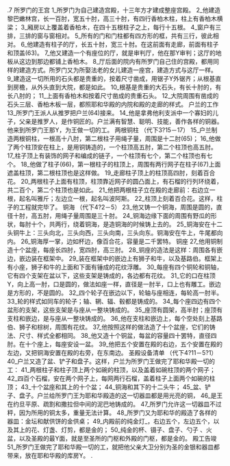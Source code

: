 .7 
所罗门的王宫 
1_所罗门为自己建造宫殿，十三年方才建成整座宫殿。 2_他建造黎巴嫩林宫，长一百肘，宽五十肘，高三十肘，有四行香柏木柱，柱上有香柏木横梁； 3_厢房以上覆盖着香柏木，在四十五根柱子之上，每行十五根。 4_窗户有三排，三排的窗与窗相对。 5_所有的门和门柱都有四方形的框，共有三行，彼此相对。 
6_他建造有柱子的厅，长五十肘，宽三十肘。在这前面有走廊，前面有柱子和顶盖(63)。 
7_他又建造一个有座位的厅，就是审判厅，他在那Y审判；这厅的地板从这边到那边都铺上香柏木。 
8_厅后面的院内有所罗门自己住的宫殿，都用同样的建造方式。所罗门又为所娶法老的女儿建造一座宫，建造方式与这厅一样。 
9_建造这一切所用的石头都是贵重的，按着尺寸凿成，用锯子Y外锯齐；从根基直到房檐，从外头直到大院，都是如此。 10_根基是贵重的大石头，有长十肘的，有长八肘的； 11_上面有香柏木和按着尺寸凿成的贵重石头。 12_大院周围有凿成的石头三层、香柏木板一层，都照耶和华殿的内院和殿的走廊的样式。 
户兰的工作 
13_所罗门王派人从推罗把户兰(64)接来。 14_他是拿弗他利支派中一个寡妇的儿子，父亲是推罗人，是作铜匠的。户兰满有智慧、聪明、技能，善作各样的铜器。他来到所罗门王那Y，为王做一切的工。 
两根铜柱 
（代下3?15－17） 
15_户兰制造两根铜柱，一根高十八肘，第二根柱子用绳子量，周围是十二肘(65)； 16_他做了两个柱顶安在柱上，是用铜铸造的，一个柱顶高五肘，第二个柱顶也高五肘。 17_柱子顶上有装饰的网子和编成的链子，一个柱顶有七个，第二个柱顶也有七个。 18_他做了柱子(66)，第一根柱子的柱顶上，周围有两行网子在柱子(67)上面遮盖柱顶，第二根柱顶也是这样做。 19_走廊柱子顶上的柱顶高四肘，刻着百合花。 20_两根柱子上面有柱顶，柱顶靠近网子的圆凸面上，有石榴的行列环绕着，共二百个，第二个柱顶也是如此。 21_他把两根柱子立在殿的走廊前：右边立一根，起名叫雅斤；左边立一根，起名叫波阿斯。 22_柱顶上刻着百合花。这样，柱子的工程就完毕了。 
铜海 
（代下4?2－5） 
23_他又铸一个铜海，周围是圆的，直径十肘，高五肘，用绳子量周围是三十肘。 24_铜海边缘下面的周围有野瓜的形状，每肘十个，共两行，绕着铜海，是造铜海的时候铸上去的。 25_铜海安在十二头铜牛上：三头向北，三头向西，三头向南，三头向东。铜海安在牛上，牛尾都向内。 26_铜海厚一掌，边如杯边，像百合花，容量是二千罢特。 
铜座 
27_他用铜制造十个盆座，每座长四肘，宽四肘，高三肘。 28_铜座的造法是这样：周围各有嵌边，嵌边装在框架中。 29_装在框架中的嵌边上有狮子和牛，以及基路伯。框架上有小座，狮子和牛的上面和下面有锤成的花纹浮雕。 30_每座有四个铜轮和铜轴，它有四个支架在盆以下，这些支架是铸成的，各边都有花纹。 31_它的口在柱顶Y，向上高一肘，口是圆的，做法如座一样，直径是一肘半，口上也有雕工。嵌边是方形的，不是圆的。 32_四个轮子在嵌边以下，轮轴与座相连，每轮高一肘半。 33_轮的样式如同车的轮子；轴、辋、辐、毂都是铸成的。 34_每个座四边有四个盆形的支架，这些支架是与座从一整块铸成的。 35_座顶有圆架，高半肘；座顶有支柱和嵌边，是与座从一整块铸成的。 36_他在支柱和嵌边上，每个空处刻上基路伯、狮子和棕树，周围有花纹。 37_他按照这样的做法造了十个盆座，它们的铸法、尺寸、样式全都相同。 
38_他又造十个铜盆，每盆的容量四十罢特，直径四肘。在十个座上，每座安设一盆。 39_他把五个安置在殿的右边，五个安置在殿的左边，又把铜海安置在殿的右旁，在东南边。 
圣殿设备清单 
（代下4?11－5?1） 
40_户兰又造了盆、铲子和盘子。这样，户兰为所罗门王做完了耶和华殿一切的工： 41_两根柱子和柱子顶上两个如碗的柱顶，以及盖着如碗柱顶的两个网子； 42_四百个石榴，安在两个网子上，每网两行石榴，盖着柱子上面两个如碗的柱顶； 43_十个盆座和其上的十个盆； 44_铜海和其下的十二头牛； 45_盆、铲子、盘子。户兰给所罗门王为耶和华殿造的这一切器皿都是用光亮的铜， 46_是王在约旦平原、疏割和撒拉但中间的泥巴地铸成的。 47_所罗门允许这一切器皿不过秤，因为所用的铜太多，重量无法计算。 
48_所罗门又为耶和华的殿造了各样的器皿：金坛和献供饼的金供桌； 49_内殿前的纯金灯_，右边五个，左边五个，以及其上的花、灯盏、灯剪，都是金的； 50_纯金的杯、镊子、盘子、勺子 、火盆，以及圣殿的最Y面，就是至圣所的门枢和外殿的门枢，都是金的。 
殿工告竣 
51_所罗门王做完了耶和华殿一切的工，就把他父亲大卫分别为圣的金银和器皿都带来，放在耶和华殿的库房Y。 
.